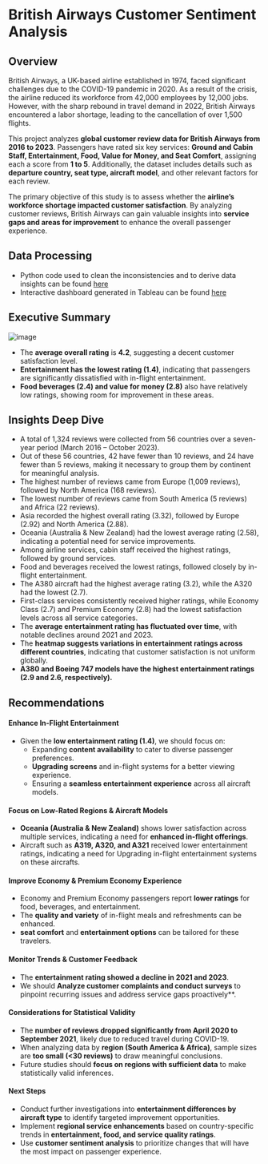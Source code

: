 # British Airways Customer Sentiment Analysis

## Overview
British Airways, a UK-based airline established in 1974, faced significant challenges due to the COVID-19 pandemic in 2020. As a result of the crisis, the airline reduced its workforce from 42,000 employees by 12,000 jobs. However, with the sharp rebound in travel demand in 2022, British Airways encountered a labor shortage, leading to the cancellation of over 1,500 flights.  

This project analyzes **global customer review data for British Airways from 2016 to 2023**. Passengers have rated six key services: **Ground and Cabin Staff, Entertainment, Food, Value for Money, and Seat Comfort**, assigning each a score from **1 to 5**. Additionally, the dataset includes details such as **departure country, seat type, aircraft model**, and other relevant factors for each review.  

The primary objective of this study is to assess whether the **airline’s workforce shortage impacted customer satisfaction**. By analyzing customer reviews, British Airways can gain valuable insights into **service gaps and areas for improvement** to enhance the overall passenger experience.

## Data Processing
- Python code used to clean the inconsistencies and  to derive data insights can be found [here](https://github.com/shilpakarumanchi/python/blob/main/BA_cleaning.ipynb)
- Interactive dashboard generated in Tableau can be found [here]([https://github.com/user-attachments/assets/1c6d6e94-16c1-4d8f-b21c-5457e1823a6e](https://public.tableau.com/app/profile/shilpa.ln.karumanchi/viz/BA_customerreviews/Dashboard32))

## Executive Summary
![image](https://github.com/user-attachments/assets/3432f2d8-90b3-4d7b-850e-2c1d382db6f9)

- The **average overall rating** is **4.2**, suggesting a decent customer satisfaction level.  
- **Entertainment has the lowest rating (1.4)**, indicating that passengers are significantly dissatisfied with in-flight entertainment.  
- **Food beverages (2.4) and value for money (2.8)** also have relatively low ratings, showing room for improvement in these areas.
  
## Insights Deep Dive
- A total of 1,324 reviews were collected from 56 countries over a seven-year period (March 2016 – October 2023).
- Out of these 56 countries, 42 have fewer than 10 reviews, and 24 have fewer than 5 reviews, making it necessary to group them by continent for meaningful analysis.
- The highest number of reviews came from Europe (1,009 reviews), followed by North America (168 reviews).
- The lowest number of reviews came from South America (5 reviews) and Africa (22 reviews).
- Asia recorded the highest overall rating (3.32), followed by Europe (2.92) and North America (2.88).
- Oceania (Australia & New Zealand) had the lowest average rating (2.58), indicating a potential need for service improvements.
- Among airline services, cabin staff received the highest ratings, followed by ground services.
- Food and beverages received the lowest ratings, followed closely by in-flight entertainment.
- The A380 aircraft had the highest average rating (3.2), while the A320 had the lowest (2.7).
- First-class services consistently received higher ratings, while Economy Class (2.7) and Premium Economy (2.8) had the lowest satisfaction levels across all service categories.
- The **average entertainment rating has fluctuated over time**, with notable declines around 2021 and 2023.  
- The **heatmap suggests variations in entertainment ratings across different countries**, indicating that customer satisfaction is not uniform globally.  
- **A380 and Boeing 747 models have the highest entertainment ratings (2.9 and 2.6, respectively).**  

## Recommendations 

#### **Enhance In-Flight Entertainment**  
- Given the **low entertainment rating (1.4)**, we should focus on:  
  - Expanding **content availability** to cater to diverse passenger preferences.  
  - **Upgrading screens** and in-flight systems for a better viewing experience.  
  - Ensuring a **seamless entertainment experience** across all aircraft models.  

#### **Focus on Low-Rated Regions & Aircraft Models**  
- **Oceania (Australia & New Zealand)** shows lower satisfaction across multiple services, indicating a need for **enhanced in-flight offerings**.
- Aircraft such as **A319, A320, and A321** received lower entertainment ratings, indicating a need for Upgrading in-flight entertainment systems on these aircrafts.  

#### **Improve Economy & Premium Economy Experience**  
- Economy and Premium Economy passengers report **lower ratings** for food, beverages, and entertainment.  
- The **quality and variety** of in-flight meals and refreshments can be enhanced.  
- **seat comfort** and **entertainment options** can be tailored for these travelers.  

#### **Monitor Trends & Customer Feedback**  
- The **entertainment rating showed a decline in 2021 and 2023**.  
- We should **Analyze customer complaints and conduct surveys** to pinpoint recurring issues and address service gaps proactively**.  

#### **Considerations for Statistical Validity**  
- The **number of reviews dropped significantly from April 2020 to September 2021**, likely due to reduced travel during COVID-19.  
- When analyzing data by **region (South America & Africa)**, sample sizes are **too small (<30 reviews)** to draw meaningful conclusions.  
- Future studies should **focus on regions with sufficient data** to make statistically valid inferences.  

#### **Next Steps**  
- Conduct further investigations into **entertainment differences by aircraft type** to identify targeted improvement opportunities.  
- Implement **regional service enhancements** based on country-specific trends in **entertainment, food, and service quality ratings**.  
- Use **customer sentiment analysis** to prioritize changes that will have the most impact on passenger experience.  






